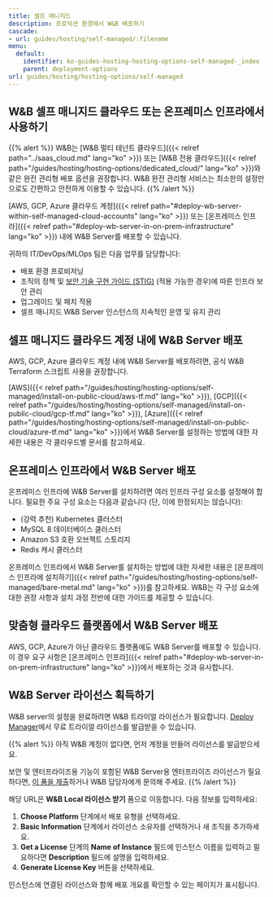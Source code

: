 ```yaml
---
title: 셀프 매니지드
description: 프로덕션 환경에서 W&B 배포하기
cascade:
- url: guides/hosting/self-managed/:filename
menu:
  default:
    identifier: ko-guides-hosting-hosting-options-self-managed-_index
    parent: deployment-options
url: guides/hosting/hosting-options/self-managed
---
```


## W&B 셀프 매니지드 클라우드 또는 온프레미스 인프라에서 사용하기

{{% alert %}}
W&B는 [W&B 멀티 테넌트 클라우드]({{< relref path="../saas_cloud.md" lang="ko" >}}) 또는 [W&B 전용 클라우드]({{< relref path="/guides/hosting/hosting-options/dedicated_cloud/" lang="ko" >}})와 같은 완전 관리형 배포 옵션을 권장합니다. W&B 완전 관리형 서비스는 최소한의 설정만으로도 간편하고 안전하게 이용할 수 있습니다.
{{% /alert %}}

[AWS, GCP, Azure 클라우드 계정]({{< relref path="#deploy-wb-server-within-self-managed-cloud-accounts" lang="ko" >}}) 또는 [온프레미스 인프라]({{< relref path="#deploy-wb-server-in-on-prem-infrastructure" lang="ko" >}}) 내에 W&B Server를 배포할 수 있습니다.

귀하의 IT/DevOps/MLOps 팀은 다음 업무를 담당합니다:
- 배포 환경 프로비저닝
- 조직의 정책 및 [보안 기술 구현 가이드 (STIG)](https://en.wikipedia.org/wiki/Security_Technical_Implementation_Guide) (적용 가능한 경우)에 따른 인프라 보안 관리
- 업그레이드 및 패치 적용
- 셀프 매니지드 W&B Server 인스턴스의 지속적인 운영 및 유지 관리





## 셀프 매니지드 클라우드 계정 내에 W&B Server 배포

AWS, GCP, Azure 클라우드 계정 내에 W&B Server를 배포하려면, 공식 W&B Terraform 스크립트 사용을 권장합니다.

[AWS]({{< relref path="/guides/hosting/hosting-options/self-managed/install-on-public-cloud/aws-tf.md" lang="ko" >}}), [GCP]({{< relref path="/guides/hosting/hosting-options/self-managed/install-on-public-cloud/gcp-tf.md" lang="ko" >}}), [Azure]({{< relref path="/guides/hosting/hosting-options/self-managed/install-on-public-cloud/azure-tf.md" lang="ko" >}})에서 W&B Server를 설정하는 방법에 대한 자세한 내용은 각 클라우드별 문서를 참고하세요.

## 온프레미스 인프라에서 W&B Server 배포

온프레미스 인프라에 W&B Server를 설치하려면 여러 인프라 구성 요소를 설정해야 합니다. 필요한 주요 구성 요소는 다음과 같습니다 (단, 이에 한정되지는 않습니다):

- (강력 추천) Kubernetes 클러스터
- MySQL 8 데이터베이스 클러스터
- Amazon S3 호환 오브젝트 스토리지
- Redis 캐시 클러스터

온프레미스 인프라에서 W&B Server를 설치하는 방법에 대한 자세한 내용은 [온프레미스 인프라에 설치하기]({{< relref path="/guides/hosting/hosting-options/self-managed/bare-metal.md" lang="ko" >}})를 참고하세요. W&B는 각 구성 요소에 대한 권장 사항과 설치 과정 전반에 대한 가이드를 제공할 수 있습니다.

## 맞춤형 클라우드 플랫폼에서 W&B Server 배포

AWS, GCP, Azure가 아닌 클라우드 플랫폼에도 W&B Server를 배포할 수 있습니다. 이 경우 요구 사항은 [온프레미스 인프라]({{< relref path="#deploy-wb-server-in-on-prem-infrastructure" lang="ko" >}})에서 배포하는 것과 유사합니다.

## W&B Server 라이선스 획득하기

W&B server의 설정을 완료하려면 W&B 트라이얼 라이선스가 필요합니다. [Deploy Manager](https://deploy.wandb.ai/deploy)에서 무료 트라이얼 라이선스를 발급받을 수 있습니다.

{{% alert %}}
아직 W&B 계정이 없다면, 먼저 계정을 만들어 라이선스를 발급받으세요.

보안 및 엔터프라이즈용 기능이 포함된 W&B Server용 엔터프라이즈 라이선스가 필요하다면, [이 폼을 제출](https://wandb.ai/site/for-enterprise/self-hosted-trial)하거나 W&B 담당자에게 문의해 주세요.
{{% /alert %}}

해당 URL은 **W&B Local 라이선스 받기** 폼으로 이동합니다. 다음 정보를 입력하세요:

1. **Choose Platform** 단계에서 배포 유형을 선택하세요.
2. **Basic Information** 단계에서 라이선스 소유자를 선택하거나 새 조직을 추가하세요.
3. **Get a License** 단계의 **Name of Instance** 필드에 인스턴스 이름을 입력하고 필요하다면 **Description** 필드에 설명을 입력하세요.
4. **Generate License Key** 버튼을 선택하세요.

인스턴스에 연결된 라이선스와 함께 배포 개요를 확인할 수 있는 페이지가 표시됩니다.